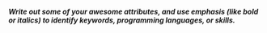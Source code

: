 <b><i> Write out some of your awesome attributes, and use emphasis (like bold or italics) to identify keywords, programming languages, or skills. </i><b/> 
